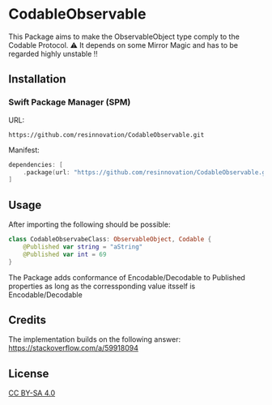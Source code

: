 # CodableObservable

This Package aims to make the ObservableObject type comply to the Codable Protocol.
:warning: It depends on some Mirror Magic and has to be regarded highly unstable :bangbang:

## Installation

### Swift Package Manager (SPM)

URL:

`https://github.com/resinnovation/CodableObservable.git`

Manifest:

```swift
dependencies: [
    .package(url: "https://github.com/resinnovation/CodableObservable.git", .upToNextMajor(from: "0.1.0" )),
]
```

## Usage

After importing the following should be possible:

```swift
class CodableObservabeClass: ObservableObject, Codable {
    @Published var string = "aString"
    @Published var int = 69
}
```

The Package adds conformance of Encodable/Decodable to Published properties as long as the corressponding value itsself is Encodable/Decodable

## Credits

The implementation builds on the following answer:  
https://stackoverflow.com/a/59918094

## License 

[CC BY-SA 4.0](https://creativecommons.org/licenses/by-sa/4.0/)


